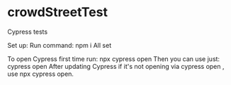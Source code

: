 # crowdStreetTest
Cypress tests

Set up:
Run command: npm i All set

To open Cypress first time run: npx cypress open 
Then you can use just: cypress open 
After updating Cypress if it's not opening via cypress open , use npx cypress open.

